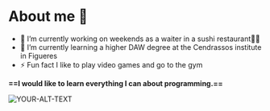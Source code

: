 # About me 👋

- 🔭 I’m currently working on weekends as a waiter in a sushi restaurant🍣🍣
- 🌱 I’m currently learning a higher DAW degree at the Cendrassos institute in Figueres
- ⚡ Fun fact I like to play video games and go to the gym

**==I would like to learn everything I can about programming.==**

<imagen>
 <source media="(prefiere-esquema-de-color: oscuro)" srcset="https://cdn.milenio.com/uploads/media/2014/07/16/bob-esponja-ha-conquistado-tambien.jpeg">
 <source media="(prefiere-esquema-de-color: claro)" srcset="https://cdn.milenio.com/uploads/media/2014/07/16/bob-esponja-ha-conquistado-tambien.jpeg">
 <img alt="YOUR-ALT-TEXT" src="https://cdn.milenio.com/uploads/media/2014/07/16/bob-esponja-ha-conquistado-tambien.jpeg">
</picture>

 
